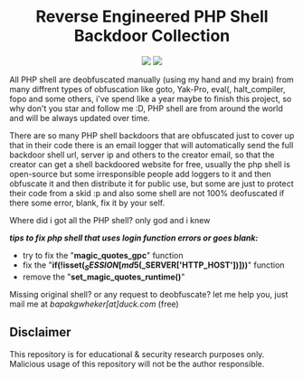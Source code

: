 <div align="center"><h1>Reverse Engineered PHP Shell Backdoor Collection</h1></div>
<p align="center">
	<img src="https://img.shields.io/badge/PHP-all-blue">
	<img src="https://img.shields.io/badge/LICENSE-MIT-lime">
</p>

All PHP shell are deobfuscated manually (using my hand and my brain) from many diffrent types of obfuscation like goto, Yak-Pro, eval(, halt_compiler, fopo and some others, i've spend like a year maybe to finish this project, so why don't you star and follow me :D, PHP shell are from around the world and will be always updated over time.

There are so many PHP shell backdoors that are obfuscated just to cover up that in their code there is an email logger that will automatically send the full backdoor shell url, server ip and others to the creator email, so that the creator can get a shell backdoored website for free, usually the php shell is open-source but some irresponsible people add loggers to it and then obfuscate it and then distribute it for public use, but some are just to protect their code from a skid :p and also some shell are not 100% deofuscated if there some error, blank, fix it by your self.

Where did i got all the PHP shell? only god and i knew

***tips to fix php shell that uses login function errors or goes blank:***
* try to fix the "**magic_quotes_gpc**" function
* fix the "**if(!isset($_SESSION[md5($_SERVER['HTTP_HOST'])]))**" function
* remove the "**set_magic_quotes_runtime()**"

Missing original shell? or any request to deobfuscate? let me help you, just mail me at *bapakgwheker[at]duck.com* (free)

## Disclaimer

This repository is for educational & security research purposes only.
Malicious usage of this repository will not be the author responsible.
